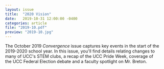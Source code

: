 ```yaml
---
layout: issue
title:  "2020 Vision"
date:   2019-10-31 12:00:00 -0400
categories: article
file: "2019-10.pdf"
preview: "2019-10.jpg"
---
```


The October 2019 *Convergence* issue captures key events in the start of the 2019-2020 school year. In this issue, you'll find details relating changes to many of UCC's STEM clubs, a recap of the UCC Pride Week, coverage of the UCC Federal Election debate and a faculty spotlight on Mr. Breton. 
